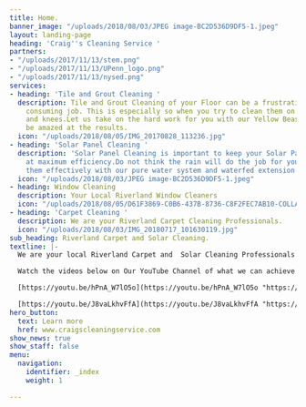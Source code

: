 ```yaml
---
title: Home.
banner_image: "/uploads/2018/08/03/JPEG image-BC2D536D9DF5-1.jpeg"
layout: landing-page
heading: 'Craig''s Cleaning Service '
partners:
- "/uploads/2017/11/13/stem.png"
- "/uploads/2017/11/13/UPenn_logo.png"
- "/uploads/2017/11/13/nysed.png"
services:
- heading: 'Tile and Grout Cleaning '
  description: Tile and Grout Cleaning of your Floor can be a frustrating and time
    consuming job. This is especially so when you try to clean them on your hands
    and knees.Let us take on the hard work for you with our Yellow Beast. You will
    be amazed at the results.
  icon: "/uploads/2018/08/05/IMG_20170828_113236.jpg"
- heading: 'Solar Panel Cleaning '
  description: 'Solar Panel Cleaning is important to keep your Solar Panels working
    at maximum efficiency.Do not think the rain will do the job for you. We can clean
    them effectively with our pure water system and waterfed extension pole. '
  icon: "/uploads/2018/08/03/JPEG image-BC2D536D9DF5-1.jpeg"
- heading: Window Cleaning
  description: Your Local Riverland Window Cleaners
  icon: "/uploads/2018/08/05/D61F3869-C0B6-437B-8736-C8F2FEC7AB10-COLLAGE.jpg"
- heading: 'Carpet Cleaning '
  description: We are your Riverland Carpet Cleaning Professionals.
  icon: "/uploads/2018/08/03/IMG_20180717_101630119.jpg"
sub_heading: Riverland Carpet and Solar Cleaning.
textline: |-
  We are your local Riverland Carpet and  Solar Cleaning Professionals .

  Watch the videos below on Our YouTube Channel of what we can achieve for you .

  [https://youtu.be/hPnA_W7lO5o](https://youtu.be/hPnA_W7lO5o "https://youtu.be/hPnA_W7lO5o")

  [https://youtu.be/J8vaLkhvFfA](https://youtu.be/J8vaLkhvFfA "https://youtu.be/J8vaLkhvFfA")
hero_button:
  text: Learn more
  href: www.craigscleaningservice.com
show_news: true
show_staff: false
menu:
  navigation:
    identifier: _index
    weight: 1

---
```


